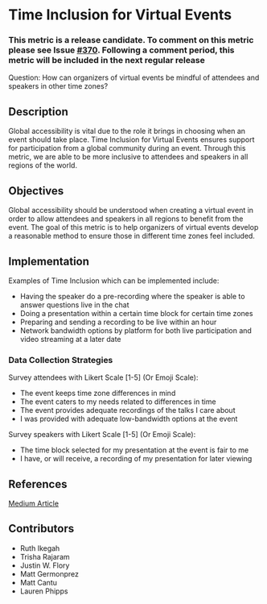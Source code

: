 # Time Inclusion for Virtual Events

### This metric is a release candidate. To comment on this metric please see Issue [#370](https://github.com/chaoss/wg-diversity-inclusion/issues/370). Following a comment period, this metric will be included in the next regular release

Question: How can organizers of virtual events be mindful of attendees and speakers in other time zones?

## Description

Global accessibility is vital due to the role it brings in choosing when an event should take place. Time Inclusion for Virtual Events ensures support for participation from a global community during an event. Through this metric, we are able to be more inclusive to attendees and speakers in all regions of the world. 

## Objectives
 Global accessibility should be understood when creating a virtual event in order to allow attendees and speakers in all regions to benefit from the event. The goal of this metric is to help organizers of virtual events develop a reasonable method to ensure those in different time zones feel included.

## Implementation

Examples of Time Inclusion which can be implemented include:
- Having the speaker do a pre-recording where the speaker is able to answer questions live in the chat
- Doing a presentation within a certain time block for certain time zones
- Preparing and sending a recording to be live within an hour
- Network bandwidth options by platform for both live participation and video streaming at a later date

### Data Collection Strategies

Survey attendees with Likert Scale [1-5] (Or Emoji Scale):
- The event keeps time zone differences in mind
- The event caters to my needs related to differences in time
- The event provides adequate recordings of the talks I care about
- I was provided with adequate low-bandwidth options at the event

Survey speakers with Likert Scale [1-5] (Or Emoji Scale):
- The time block selected for my presentation at the event is fair to me
- I have, or will receive, a recording of my presentation for later viewing

## References
[Medium Article](https://coonoor.medium.com/how-to-make-virtual-meetings-events-more-inclusive-de742ec0e672)

## Contributors
- Ruth Ikegah
- Trisha Rajaram
- Justin W. Flory
- Matt Germonprez
- Matt Cantu
- Lauren Phipps
